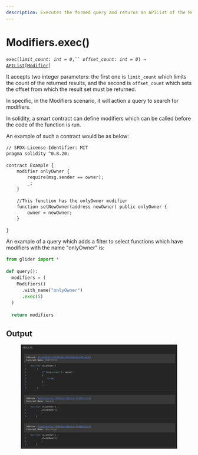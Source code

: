 ```yaml
---
description: Executes the formed query and returns an APIList of the Modifier objects.
---
```


# Modifiers.exec()

`exec(`_`limit_count: int = 0`_`,`` `_`offset_count: int = 0`_`) →` [`APIList`](../../iterables/apilist.md)`[`[`Modifier`](../../callable/modifier/)`]`

It accepts two integer parameters: the first one is `limit_count` which limits the count of the returned results, and the second is `offset_count` which sets the offset from which the result set must be returned.

In specific, in the Modifiers scenario, it will action a query to search for modifiers.

In solidity, a smart contract can define modifiers which can be called before the code of the function is run.

An example of such a contract would be as below:

```solidity
// SPDX-License-Identifier: MIT
pragma solidity ^0.8.20;

contract Example {
    modifier onlyOwner {
    	require(msg.sender == owner);
    	_;
   	}
   	
   	//This function has the onlyOwner modifier
   	function setNewOwner(address newOwner) public onlyOwner {
   		owner = newOwner;
   	}

}
```

An example of a query which adds a filter to select functions which have modifiers with the name "onlyOwner" is:

```python
from glider import *

def query():
  modifiers = (
    Modifiers()
      .with_name("onlyOwner")
      .exec(5)
  )

  return modifiers
```

## Output

<figure><img src="../../../.gitbook/assets/image (1) (1) (1) (1) (1) (1) (1) (1) (1) (1) (1) (1) (1) (1) (1) (1).png" alt=""><figcaption></figcaption></figure>
